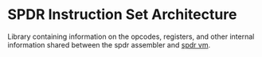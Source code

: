 # SPDR Instruction Set Architecture

Library containing information on the opcodes, registers, and other internal information shared between the spdr assembler and [spdr vm](https://github.com/Barca545/galaxy).

